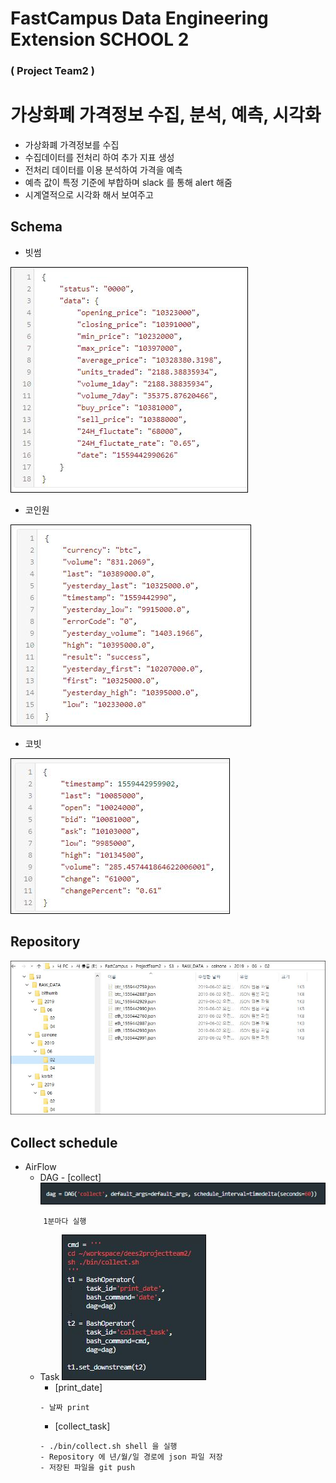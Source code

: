# FastCampus Data Engineering Extension SCHOOL 2 
### ( Project Team2 )

# 가상화폐 가격정보 수집, 분석, 예측, 시각화
- 가상화폐 가격정보를 수집
- 수집데이터를 전처리 하여 추가 지표 생성
- 전처리 데이터를 이용 분석하여 가격을 예측
- 예측 값이 특정 기준에 부합하며 slack 를 통해 alert 해줌
- 시계열적으로 시각화 해서 보여주고

## Schema

- 빗썸

![빗썸](https://github.com/zeuslabs/dees2projectteam2/blob/master/img/2.JPG)

- 코인원

![코인원](https://github.com/zeuslabs/dees2projectteam2/blob/master/img/3.JPG)

- 코빗

![코빗](https://github.com/zeuslabs/dees2projectteam2/blob/master/img/4.JPG)

## Repository

![repository](https://github.com/zeuslabs/dees2projectteam2/blob/master/img/1.JPG)


## Collect schedule
- AirFlow
    - DAG - [collect]
    ![DAG](https://github.com/zeuslabs/dees2projectteam2/blob/master/img/dag.JPG)    
    ```
        1분마다 실행
    ```
    - Task
        ![TASK](https://github.com/zeuslabs/dees2projectteam2/blob/master/img/task.JPG)    
        - [print_date]
        ```
        - 날짜 print
        ```
        - [collect_task]        
        ```
        - ./bin/collect.sh shell 을 실행
        - Repository 에 년/월/일 경로에 json 파일 저장
        - 저장된 파일을 git push 
        ```


